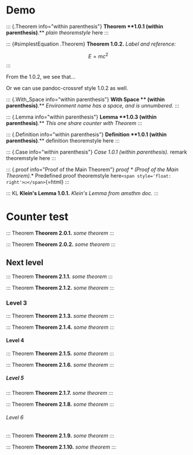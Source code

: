 # Demo

::: {.Theorem info="within parenthesis"}
**Theorem ****1.0.1** (within parenthesis)**.** *plain* *theoremstyle*
here
:::

::: {#simplestEquation .Theorem}
**Theorem ****1.0.2****.** *Label* *and* *reference:*

$$E=mc^2$$
:::

From the 1.0.2, we see that...

Or we can use pandoc-crossref style 1.0.2 as well.

::: {.With_Space info="within parenthesis"}
**With Space ** (within parenthesis)**.** *Environment* *name* *has* *a*
*space,* *and* *is* *unnumbered.*
:::

::: {.Lemma info="within parenthesis"}
**Lemma ****1.0.3** (within parenthesis)**.** *This* *one* *share*
*counter* *with* *Theorem*
:::

::: {.Definition info="within parenthesis"}
**Definition ****1.0.1** (within parenthesis)**.** definition
theoremstyle here
:::

::: {.Case info="within parenthesis"}
*Case *1.0.1 (within parenthesis)*.* remark theoremstyle here
:::

::: {.proof info="Proof of the Main Theorem"}
*proof * (Proof of the Main Theorem)*.* Predefined proof theoremstyle
here`<span style='float: right'>◻</span>`{=html}
:::

::: KL
**Klein's Lemma ****1.0.1****.** *Klein's* *Lemma* *from* *amsthm*
*doc.*
:::

# Counter test

::: Theorem
**Theorem ****2.0.1****.** *some* *theorem*
:::

::: Theorem
**Theorem ****2.0.2****.** *some* *theorem*
:::

## Next level

::: Theorem
**Theorem ****2.1.1****.** *some* *theorem*
:::

::: Theorem
**Theorem ****2.1.2****.** *some* *theorem*
:::

### Level 3

::: Theorem
**Theorem ****2.1.3****.** *some* *theorem*
:::

::: Theorem
**Theorem ****2.1.4****.** *some* *theorem*
:::

#### Level 4

::: Theorem
**Theorem ****2.1.5****.** *some* *theorem*
:::

::: Theorem
**Theorem ****2.1.6****.** *some* *theorem*
:::

##### Level 5

::: Theorem
**Theorem ****2.1.7****.** *some* *theorem*
:::

::: Theorem
**Theorem ****2.1.8****.** *some* *theorem*
:::

###### Level 6

::: Theorem
**Theorem ****2.1.9****.** *some* *theorem*
:::

::: Theorem
**Theorem ****2.1.10****.** *some* *theorem*
:::
